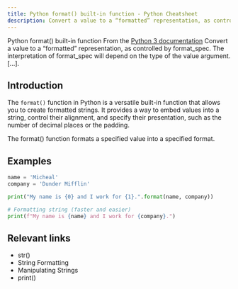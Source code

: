 ```yaml
---
title: Python format() built-in function - Python Cheatsheet
description: Convert a value to a “formatted” representation, as controlled by format_spec. The interpretation of format_spec will depend on the type of the value argument. [...].
---
```


<base-title :title="frontmatter.title" :description="frontmatter.description">
Python format() built-in function
</base-title>

<base-disclaimer>
  <base-disclaimer-title>
    From the <a target="_blank" href="https://docs.python.org/3/library/functions.html#format">Python 3 documentation</a>
  </base-disclaimer-title>
  <base-disclaimer-content>
   Convert a value to a “formatted” representation, as controlled by format_spec. The interpretation of format_spec will depend on the type of the value argument. [...].
  </base-disclaimer-content>
</base-disclaimer>

## Introduction

The `format()` function in Python is a versatile built-in function that allows you to create formatted strings. It provides a way to embed values into a string, control their alignment, and specify their presentation, such as the number of decimal places or the padding.

The <router-link to="/builtin/format">format()</router-link> function formats a specified value into a specified format.

## Examples

```python
name = 'Micheal'
company = 'Dunder Mifflin'

print("My name is {0} and I work for {1}.".format(name, company))

# Formatting string (faster and easier)
print(f"My name is {name} and I work for {company}.")
```

## Relevant links

- <router-link :to="'/builtin/str/'">str()</router-link>
- <router-link :to="'/cheatsheet/string-formatting'">String Formatting</router-link>
- <router-link :to="'/cheatsheet/manipulating-strings'">Manipulating Strings</router-link>
- <router-link :to="'/builtin/print'">print()</router-link>
